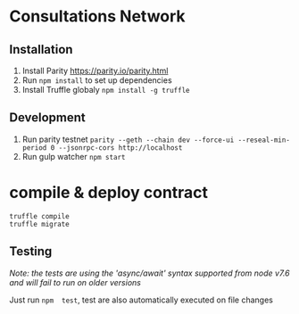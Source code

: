 # Consultations Network

## Installation
1. Install Parity https://parity.io/parity.html
2. Run `npm install` to set up dependencies
3. Install Truffle globaly `npm install -g truffle`

## Development
1. Run parity testnet `parity --geth --chain dev --force-ui --reseal-min-period 0 --jsonrpc-cors http://localhost`
2. Run gulp watcher `npm start`

# compile & deploy contract
```
truffle compile
truffle migrate
```

## Testing
*Note: the tests are using the 'async/await' syntax supported from node v7.6 and will fail to run on older versions*

Just run `npm  test`, test are also automatically executed on file changes

